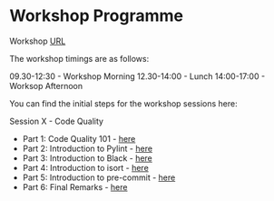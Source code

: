 # Workshop Programme

Workshop [URL](https://ccpbiosim.github.io/software_workshop/) 

The workshop timings are as follows:

09.30-12:30 - Workshop Morning 
12.30-14:00 - Lunch 
14:00-17:00 - Worksop Afternoon


You can find the initial steps for the workshop sessions here:


Session X - Code Quality
- Part 1: Code Quality 101 - [here](/code_quality/1_code_quality.md)
- Part 2: Introduction to Pylint - [here](/code_quality/2_pylint.md)
- Part 3: Introduction to Black - [here](/code_quality/3_black.md)
- Part 4: Introduction to isort - [here](/code_quality/4_isort.md)
- Part 5: Introduction to pre-commit - [here](/code_quality/5_precommit.md)
- Part 6: Final Remarks - [here](/code_quality/6_final_remarks.md)
